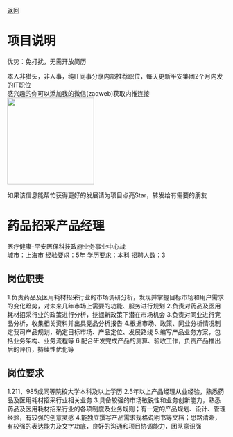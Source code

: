 [返回](../)

# 项目说明

优势：免打扰，无需开放简历

本人非猎头，非人事，纯IT同事分享内部推荐职位，每天更新平安集团2个月内发的IT职位  
感兴趣的你可以添加我的微信(zaqweb)获取内推连接  
<img src="https://github.com/zaqweb/PA-IT-JOBS/blob/master/WechatICode.jpeg"  height="200" width="200">

如果该信息能帮忙获得更好的发展请为项目点亮Star，转发给有需要的朋友

# 药品招采产品经理
医疗健康-平安医保科技政府业务事业中心战  
城市：上海市 经验要求：5年 学历要求：本科  招聘人数：3

## 岗位职责
1.负责药品及医用耗材招采行业的市场调研分析，发现并掌握目标市场和用户需求的变化趋势，对未来几年市场上需要的功能、服务进行规划
2.负责对药品及医用耗材招采行业的政策进行分析，挖掘新政策下潜在市场机会
3.负责对同业进行竞品分析，收集相关资料并出具竞品分析报告
4.根据市场、政策、同业分析情况制定我司产品规划，确定目标市场、产品定位、发展路线
5.编写产品业务方案，包括业务架构、业务流程等
6.配合研发完成产品的测算、验收工作，负责产品推出后的评价，持续性优化等

## 岗位要求
1.211、985或同等院校大学本科及以上学历
2.5年以上产品经理从业经验，熟悉药品及医用耗材招采行业相关业务
3.具备较强的市场敏锐性和业务创新能力，熟悉药品及医用耗材招采行业的各项制度及业务规则；有一定的产品规划、设计、管理经验，有较强的创意灵感
4.能独立撰写产品需求规格说明书等文档；思路清晰，有较强的表达能力及文字功底，良好的沟通和项目协调能力，团队意识强




